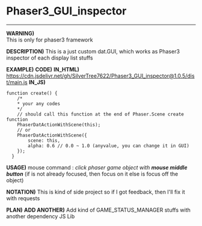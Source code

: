 
# Phaser3_GUI_inspector

***
**WARNING)**\
	This is only for phaser3 framework

**DESCRIPTION)**
	This is a just custom dat.GUI, which works as Phaser3 inspector of each display list stuffs

**EXAMPLE)**
	**CODE)**
**IN_HTML)**
https://cdn.jsdelivr.net/gh/SilverTree7622/Phaser3_GUI_inspector@1.0.5/dist/main.js
**IN_JS)**

	function create() {
	    /*
	    * your any codes
	    */
	    // should call this function at the end of Phaser.Scene create function
	    PhaserDatActionWithScene(this);
		// or
		PhaserDatActionWithScene({
			scene: this,
			alpha: 0.6 // 0.0 ~ 1.0 (anyvalue, you can change it in GUI)
		});
	  }
**USAGE)**
mouse command : *click phaser game object with **mouse middle button***
(if is not already focused, then focus on it
else is focus off the object)
	
**NOTATION)**
	  This is kind of side project so if I got feedback,
	  then I'll fix it with requests
  
**PLAN)**
	**ADD ANOTHER)**
		Add kind of GAME_STATUS_MANAGER stuffs with another dependency JS Lib
    
